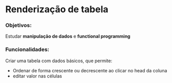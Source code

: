 # Renderização de tabela

### Objetivos: 
Estudar **manipulação de dados** e **functional programming**

### Funcionalidades: 
Criar uma tabela com dados básicos, que permite: 

* Ordenar de forma crescente ou decrescente ao clicar no head da coluna
* editar valor nas células
  

